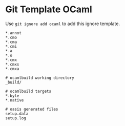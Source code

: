 Git Template OCaml
===

Use `git ignore add ocaml` to add this ignore template.

```
*.annot
*.cmo
*.cma
*.cmi
*.a
*.o
*.cmx
*.cmxs
*.cmxa

# ocamlbuild working directory
_build/

# ocamlbuild targets
*.byte
*.native

# oasis generated files
setup.data
setup.log
```
